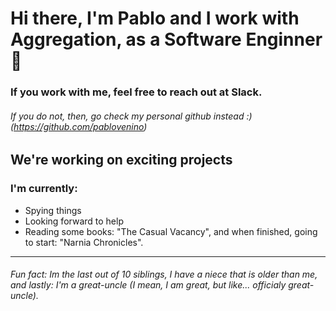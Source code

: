 # Hi there, I'm Pablo and I work with Aggregation, as a Software Enginner 👋
### If you work with me, feel free to reach out at Slack.
###### If you do not, then, go check my personal github instead :) (https://github.com/pablovenino)

## We're working on exciting projects
### I'm currently:
- Spying things
- Looking forward to help
- Reading some books: "The Casual Vacancy", and when finished, going to start: "Narnia Chronicles".
---
###### Fun fact: Im the last out of 10 siblings, I have a niece that is older than me, and lastly: I'm a great-uncle (I mean, I am great, but like... officialy great-uncle).
